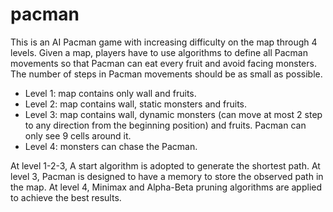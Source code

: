 # pacman
This is an AI Pacman game with increasing difficulty on the map through 4 levels. Given a map, players have to use algorithms to define all Pacman movements so that Pacman can eat every fruit and avoid facing monsters. The number of steps in Pacman movements should be as small as possible.
- Level 1: map contains only wall and fruits.
- Level 2: map contains wall, static monsters and fruits.
- Level 3: map contains wall, dynamic monsters (can move at most 2 step to any direction from the beginning position) and fruits. Pacman can only see 9 cells around it.
- Level 4: monsters can chase the Pacman. 

At level 1-2-3, A start algorithm is adopted to generate the shortest path.
At level 3, Pacman is designed to have a memory to store the observed path in the map.
At level 4, Minimax and Alpha-Beta pruning algorithms are applied to achieve the best results.
